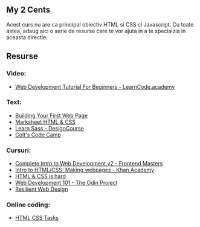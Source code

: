 ## My 2 Cents
Acest curs nu are ca principal obiectiv HTML si CSS ci Javascript. 
Cu toate astea, adaug aici o serie de resurse care te vor ajuta in a te specialzia in aceasta directie.


## Resurse
### Video:
* [Web Development Tutorial For Beginners - LearnCode.academy](https://www.youtube.com/watch?v=gQojMIhELvM&list=PLoYCgNOIyGABDU532eesybur5HPBVfC1G&index=1)
### Text:
* [Building Your First Web Page](https://learn.shayhowe.com/html-css/building-your-first-web-page/)
* [Marksheet HTML & CSS](https://marksheet.io/)
* [Learn Sass - DesignCourse](https://www.youtube.com/watch?v=roywYSEPSvc)
* [Colt's Code Camp](https://www.youtube.com/watch?v=SF_Xl5TOGlY&list=PLblA84xge2_xNtaFnZhefjFbnDrpySKD3&index=1)


### Cursuri:
* [Complete Intro to Web Development v2 - Frontend Masters](https://frontendmasters.com/courses/web-development-v2/)
* [Intro to HTML/CSS: Making webpages - Khan Academy](https://www.khanacademy.org/computing/computer-programming/html-css)
* [HTML & CSS is hard](https://www.internetingishard.com/html-and-css/)
* [Web Development 101 - The Odin Project](https://www.theodinproject.com/courses/web-development-101)
* [Resilient Web Design](https://resilientwebdesign.com/)



### Online coding:
* [HTML CSS Tasks](http://tevko.github.io/practice/)